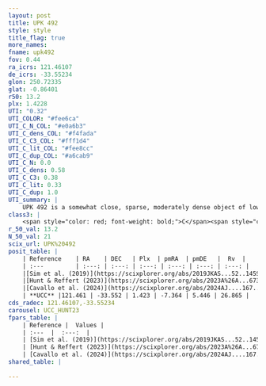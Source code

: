 ```yaml
---
layout: post
title: UPK 492
style: style
title_flag: true
more_names: 
fname: upk492
fov: 0.44
ra_icrs: 121.46107
de_icrs: -33.55234
glon: 250.72335
glat: -0.86401
r50: 13.2
plx: 1.4228
UTI: "0.32"
UTI_COLOR: "#fee6ca"
UTI_C_N_COL: "#e0a6b3"
UTI_C_dens_COL: "#f4fada"
UTI_C_C3_COL: "#fff1d4"
UTI_C_lit_COL: "#fee8cc"
UTI_C_dup_COL: "#a6cab9"
UTI_C_N: 0.0
UTI_C_dens: 0.58
UTI_C_C3: 0.38
UTI_C_lit: 0.33
UTI_C_dup: 1.0
UTI_summary: |
    UPK 492 is a somewhat close, sparse, moderately dense object of low C3 quality. It is poorly studied in the literature.<br><br><span style="color: #99180f; font-weight: bold;">Warning: </span>contains less than 25 stars with <i>P>0.5</i> estimated.
class3: |
    <span style="color: red; font-weight: bold;">C</span><span style="color: #FFC300; font-weight: bold;">B</span>
r_50_val: 13.2
N_50_val: 21
scix_url: UPK%20492
posit_table: |
    | Reference    | RA    | DEC   | Plx  | pmRA  | pmDE   |  Rv  |
    | :---         | :---: | :---: | :---: | :---: | :---: | :---: |
    |[Sim et al. (2019)](https://scixplorer.org/abs/2019JKAS...52..145S) | 121.451 | -33.531 | -- | -7.43 | 5.39 | -- |
    |[Hunt & Reffert (2023)](https://scixplorer.org/abs/2023A%26A...673A.114H) | 121.435 | -33.558 | 1.393 | -7.356 | 5.406 | 34.797 |
    |[Cavallo et al. (2024)](https://scixplorer.org/abs/2024AJ....167...12C) | 121.415 | -33.662 | 1.401 | -- | -- | -- |
    | **UCC** |121.461 | -33.552 | 1.423 | -7.364 | 5.446 | 26.865 | 
cds_radec: 121.46107,-33.55234
carousel: UCC_HUNT23
fpars_table: |
    | Reference |  Values |
    | :---  |  :---:  |
    | [Sim et al. (2019)](https://scixplorer.org/abs/2019JKAS...52..145S) | `d_pc=713, log(age)=7.9` |
    | [Hunt & Reffert (2023)](https://scixplorer.org/abs/2023A%26A...673A.114H) | `AV50=0.19, diffAV50=0.353, MOD50=9.166, logAge50=8.674` |
    | [Cavallo et al. (2024)](https://scixplorer.org/abs/2024AJ....167...12C) | `AV50=0.0, dMod50=9.54, logAge50=8.14, [Fe/H]50=0.86` |
shared_table: |
    
---
```

